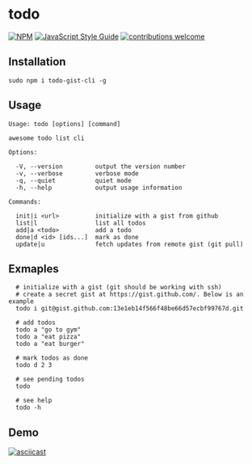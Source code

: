 # todo

[![NPM](https://nodei.co/npm/todo-gist-cli.png)](https://www.npmjs.com/package/todo-gist-cli)   [![JavaScript Style Guide](https://cdn.rawgit.com/standard/standard/master/badge.svg)](https://github.com/standard/standard)   [![contributions welcome](https://img.shields.io/badge/contributions-welcome-brightgreen.svg?style=flat)](https://github.com/yausername/todo/issues)

## Installation

    sudo npm i todo-gist-cli -g

## Usage

    Usage: todo [options] [command]

    awesome todo list cli

    Options:

      -V, --version         output the version number
      -v, --verbose         verbose mode
      -q, --quiet           quiet mode
      -h, --help            output usage information

    Commands:

      init|i <url>          initialize with a gist from github
      list|l                list all todos
      add|a <todo>          add a todo
      done|d <id> [ids...]  mark as done
      update|u              fetch updates from remote gist (git pull)
      
## Exmaples
     
      # initialize with a gist (git should be working with ssh)
      # create a secret gist at https://gist.github.com/. Below is an example
      todo i git@gist.github.com:13e1eb14f566f48be66d57ecbf99767d.git
      
      # add todos
      todo a "go to gym"
      todo a "eat pizza"
      todo a "eat burger"
      
      # mark todos as done
      todo d 2 3
      
      # see pending todos
      todo
      
      # see help
      todo -h

## Demo

[![asciicast](https://i.imgur.com/60uWiHm.png)](https://asciinema.org/a/176600)
